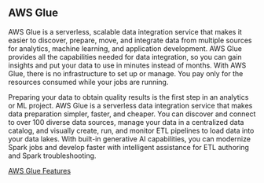 ## AWS Glue

AWS Glue is a serverless, scalable data integration service that makes it easier to discover, prepare, move, and integrate data from multiple sources for analytics, machine learning, and application development. AWS Glue provides all the capabilities needed for data integration, so you can gain insights and put your data to use in minutes instead of months. With AWS Glue, there is no infrastructure to set up or manage. You pay only for the resources consumed while your jobs are running.


Preparing your data to obtain quality results is the first step in an analytics or ML project. AWS Glue is a serverless data integration service that makes data preparation simpler, faster, and cheaper. You can discover and connect to over 100 diverse data sources, manage your data in a centralized data catalog, and visually create, run, and monitor ETL pipelines to load data into your data lakes. With built-in generative AI capabilities, you can modernize Spark jobs and develop faster with intelligent assistance for ETL authoring and Spark troubleshooting.

[AWS Glue Features](https://aws.amazon.com/glue/features/)

